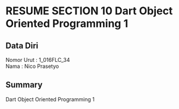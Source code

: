 # RESUME SECTION 10 Dart Object Oriented Programming 1

## Data Diri
Nomor Urut  : 1_016FLC_34 <br>
Nama        : Nico Prasetyo

## Summary
Dart Object Oriented Programming 1